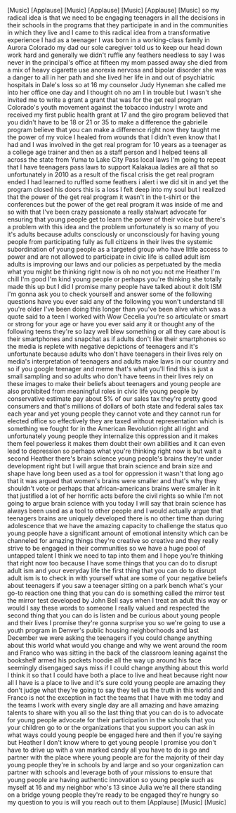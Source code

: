 
[Music]
[Applause]
[Music]
[Applause]
[Music]
[Applause]
[Music]
so my radical idea is that we need to be
engaging teenagers in all the decisions
in their schools in the programs that
they participate in and in the
communities in which they live and I
came to this radical idea from a
transformative experience I had as a
teenager I was born in a working-class
family in Aurora Colorado my dad our
sole caregiver told us to keep our head
down work hard and generally we didn&#39;t
ruffle any feathers needless to say I
was never in the principal&#39;s office at
fifteen my mom passed away she died from
a mix of heavy cigarette use anorexia
nervosa and bipolar disorder she was a
danger to all in her path and she lived
her life in and out of psychiatric
hospitals in Dale&#39;s loss so at 16 my
counselor Judy Hyneman she called me
into her office one day and I thought oh
no am I in trouble but I wasn&#39;t she
invited me to write a grant a grant that
was for the get real program Colorado&#39;s
youth movement against the tobacco
industry I wrote and received my first
public health grant at 17 and the giro
program believed that you didn&#39;t have to
be 18 or 21 or 35 to make a difference
the gabrielle program believe that you
can make a difference right now they
taught me the power of my voice I healed
from wounds that I didn&#39;t even know that
I had and I was involved in the get real
program for 10 years as a teenager as a
college age trainer and then as a staff
person and I helped teens all across the
state from Yuma to Lake City Pass local
laws I&#39;m going to repeat that I have
teenagers pass laws to support Kalakaua
ladies are all that so unfortunately in
2010 as a result of the fiscal crisis
the get real program ended I had learned
to ruffled some feathers i alert i we
did sit in and yet the program closed
his doors this is a loss I felt deep
into my soul but I realized that the
power of the get real program it wasn&#39;t
in the t-shirt or the conferences but
the power of the get real program it was
inside of me and so with that I&#39;ve been
crazy passionate a really stalwart
advocate for ensuring that young people
get to learn the power of their voice
but there&#39;s a problem with this idea and
the problem unfortunately is so many of
you it&#39;s adults because adults
consciously or unconsciously for having
young people from participating fully as
full citizens in their lives the
systemic subordination of young people
as a targeted group who have little
access to power and are not allowed to
participate in civic life is called
adult ism adults is improving our laws
and our policies as perpetuated by the
media what you might be thinking right
now is oh no not you not me Heather I&#39;m
chill I&#39;m good I&#39;m kind young people or
perhaps you&#39;re thinking she totally made
this up but I did I promise
many people have talked about it dolt
ISM I&#39;m gonna ask you to check yourself
and answer some of the following
questions have you ever said any of the
following
you won&#39;t understand till you&#39;re older
I&#39;ve been doing this longer than you&#39;ve
been alive which was a quote said to a
teen I worked with Wow Cecelia you&#39;re so
articulate or smart or strong for your
age or have you ever said any it or
thought any of the following teens
they&#39;re so lazy well
blew something or all they care about is
their smartphones and snapchat as if
adults don&#39;t like their smartphones so
the media is replete with negative
depictions of teenagers and it&#39;s
unfortunate because adults who don&#39;t
have teenagers in their lives rely on
media&#39;s interpretation of teenagers and
adults make laws in our country and so
if you google teenager and meme that&#39;s
what you&#39;ll find this is just a small
sampling and so adults who don&#39;t have
teens in their lives rely on these
images to make their beliefs about
teenagers and young people are also
prohibited from meaningful roles in
civic life young people by conservative
estimate pay about 5% of our sales tax
they&#39;re pretty good consumers and that&#39;s
millions of dollars of both state and
federal sales tax each year and yet
young people they cannot vote and they
cannot run for elected office so
effectively they are taxed without
representation
which is something we fought for in the
American Revolution right all right and
unfortunately young people they
internalize this oppression and it makes
them feel powerless
it makes them doubt their own abilities
and it can even lead to depression so
perhaps what you&#39;re thinking right now
is but wait a second Heather there&#39;s
brain science young people&#39;s brains
they&#39;re under development right but I
will argue that brain science and brain
size and shape have long been used as a
tool for oppression it wasn&#39;t that long
ago that it was argued that women&#39;s
brains were smaller and that&#39;s why they
shouldn&#39;t vote or perhaps that
african-americans brains were smaller in
it that justified a lot of her horrific
acts before the civil rights
so while I&#39;m not going to argue brain
science with you today I will say that
brain science has always been used as a
tool to other people and I would
actually argue that teenagers brains are
uniquely developed there is no other
time than during adolescence that we
have the amazing capacity to challenge
the status quo young people have a
significant amount of emotional
intensity which can be channeled for
amazing things they&#39;re creative so
creative and they really strive to be
engaged in their communities so we have
a huge pool of untapped talent I think
we need to tap into them and I hope
you&#39;re thinking that right now too
because I have some things that you can
do to disrupt adult ism and your
everyday life the first thing that you
can do to disrupt adult ism is to check
in with yourself what are some of your
negative beliefs about teenagers if you
saw a teenager sitting on a park bench
what&#39;s your go-to reaction one thing
that you can do is something called the
mirror test the mirror test developed by
John Bell says when I treat an adult
this way or would I say these words to
someone I really valued and respected
the second thing that you can do is
listen and be curious about young people
and their lives I promise they&#39;re gonna
surprise you so we&#39;re going to use a
youth program in Denver&#39;s public housing
neighborhoods and last December we were
asking the teenagers if you could change
anything about this world what would you
change and why we went around the room
and Franco who was sitting in the back
of the classroom leaning against the
bookshelf armed his pockets hoodie all
the way up around his face seemingly
disengaged says miss if I could change
anything about this world I think it so
that I could have both a place to live
and heat because right now all I have is
a place to live
and it&#39;s sure cold young people are
amazing they don&#39;t judge what they&#39;re
going to say they tell us the truth in
this world and Franco is not the
exception in fact the teams that I have
with me today and the teams I work with
every single day are all amazing and
have amazing talents to share with you
all so the last thing that you can do is
to advocate for young people advocate
for their participation in the schools
that you your children go to or the
organizations that you support you can
ask in what ways could young people be
engaged here and then if you&#39;re saying
but Heather I don&#39;t know where to get
young people I promise you don&#39;t have to
drive up with a van marked candy all you
have to do is go and partner with the
place where young people are for the
majority of their day young people
they&#39;re in schools by and large and so
your organization can partner with
schools and leverage both of your
missions to ensure that young people are
having authentic innovation so young
people such as myself at 16 and my
neighbor who&#39;s 13 since Julia we&#39;re all
there standing on a bridge young people
they&#39;re ready to be engaged they&#39;re
hungry so my question to you is will you
reach out to them
[Applause]
[Music]
[Music]
